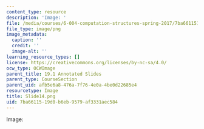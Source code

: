 ```yaml
---
content_type: resource
description: 'Image: '
file: /media/courses/6-004-computation-structures-spring-2017/7ba6611519d0b6eb9579af3331aec584_Slide14.png
file_type: image/png
image_metadata:
  caption: ''
  credit: ''
  image-alt: ''
learning_resource_types: []
license: https://creativecommons.org/licenses/by-nc-sa/4.0/
ocw_type: OCWImage
parent_title: 19.1 Annotated Slides
parent_type: CourseSection
parent_uid: afb5e6a8-476a-7f76-4e0a-4be0d22685e4
resourcetype: Image
title: Slide14.png
uid: 7ba66115-19d0-b6eb-9579-af3331aec584
---
```

Image: 